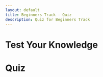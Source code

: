 ```yaml
---
layout: default
title: Beginners Track - Quiz
description: Quiz for Beginners Track
---
```


# Test Your Knowledge

# Quiz
